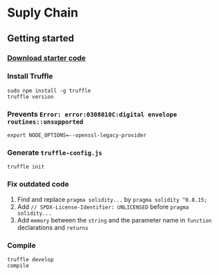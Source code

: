 # Suply Chain

## Getting started

### [Download starter code](https://github.com/udacity/nd1309-Project-6b-Example-Template)

### Install Truffle
```
sudo npm install -g truffle
truffle version
```

### Prevents `Error: error:0308010C:digital envelope routines::unsupported`
```
export NODE_OPTIONS=--openssl-legacy-provider
```

### Generate `truffle-config.js`
```
truffle init
```

### Fix outdated code
1. Find and replace `pragma solidity...` by `pragma solidity ^0.8.15;`
2. Add `// SPDX-License-Identifier: UNLICENSED` before `pragma solidity...`
3. Add `memory` between the `string` and the parameter name in `function` declarations and `returns`

### Compile
```
truffle develop
compile
```